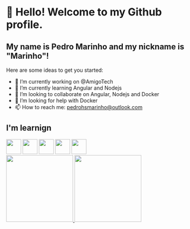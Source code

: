 # 👋 Hello! Welcome to my Github profile.
## My name is Pedro Marinho and my nickname is "Marinho"!

Here are some ideas to get you started:

- 🔭 I’m currently working on @AmigoTech 
- 🌱 I’m currently learning Angular and Nodejs
- 👯 I’m looking to collaborate on Angular, Nodejs and Docker
- 🤔 I’m looking for help with Docker
- 📫 How to reach me: pedrohsmarinho@outlook.com
  
## I'm learnign
<div>
<img src="https://cdn.jsdelivr.net/gh/devicons/devicon@latest/icons/nodejs/nodejs-plain.svg" width="40" height="40" />
<img src="https://cdn.jsdelivr.net/gh/devicons/devicon@latest/icons/amazonwebservices/amazonwebservices-plain-wordmark.svg" width="40" height="40" />    
<img src="https://cdn.jsdelivr.net/gh/devicons/devicon@latest/icons/adonisjs/adonisjs-original.svg" width="40" height="40" />       
<img src="https://cdn.jsdelivr.net/gh/devicons/devicon@latest/icons/angular/angular-original.svg" width="40" height="40" />
<img src="https://cdn.jsdelivr.net/gh/devicons/devicon@latest/icons/nestjs/nestjs-original.svg" width="40" height="40" />       
</div>

<div>
<a href="https://github.com/seu-usuário-aqui">
<img loading="lazy" height="180em" src="https://github-readme-stats.vercel.app/api/top-langs/?username=Pedrohsmarinho&layout=compact&langs_count=7&theme=dracula"/>
<img loading="lazy" height="180em" src="https://github-readme-stats.vercel.app/api?username=Pedrohsmarinho&show_icons=true&theme=dracula&include_all_commits=true&count_private=true"/>
</div>
